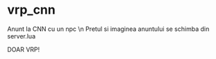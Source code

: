 # vrp_cnn

Anunt la CNN cu un npc \n
Pretul si imaginea anuntului se schimba din server.lua

DOAR VRP!

